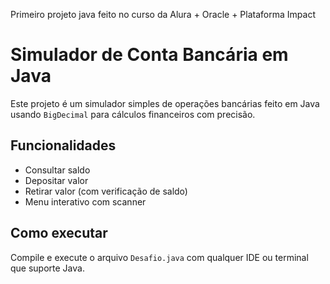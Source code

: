 Primeiro projeto java feito no curso da Alura + Oracle + Plataforma Impact
# Simulador de Conta Bancária em Java

Este projeto é um simulador simples de operações bancárias feito em Java usando `BigDecimal` para cálculos financeiros com precisão.

## Funcionalidades

- Consultar saldo
- Depositar valor
- Retirar valor (com verificação de saldo)
- Menu interativo com scanner

## Como executar

Compile e execute o arquivo `Desafio.java` com qualquer IDE ou terminal que suporte Java.

